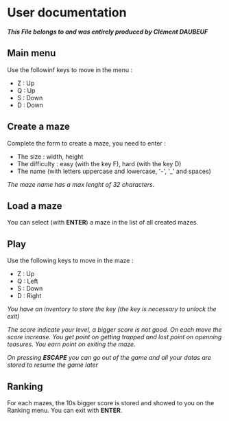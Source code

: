 # User documentation

***This File belongs to and was entirely produced by Clément DAUBEUF***

## Main menu

Use the followinf keys to move in the menu :
- Z : Up
- Q : Up
- S : Down
- D : Down
## Create a maze

Complete the form to create a maze, you need to enter :
- The size : width, height
- The difficulty : easy (with the key F), hard (with the key D)
- The name (with letters uppercase and lowercase, '-', '_' and spaces)

*The maze name has a max lenght of 32 characters.*

## Load a maze

You can  select (with **ENTER**) a maze in the list of all created mazes.
## Play

Use the following keys to move in the maze :
- Z : Up
- Q : Left
- S : Down
- D : Right

*You have an inventory to store the key (the key is necessary to unlock the exit)*

*The score indicate your level, a bigger score is not good. On each move the score increase. You get point on getting trapped and lost point on openning teasures. You earn point on exiting the maze.*

*On pressing **ESCAPE** you can go out of the game and all your datas are stored to resume the game later*

## Ranking

For each mazes, the 10s bigger score is stored and showed to you on the Ranking menu. You can exit with **ENTER**.
